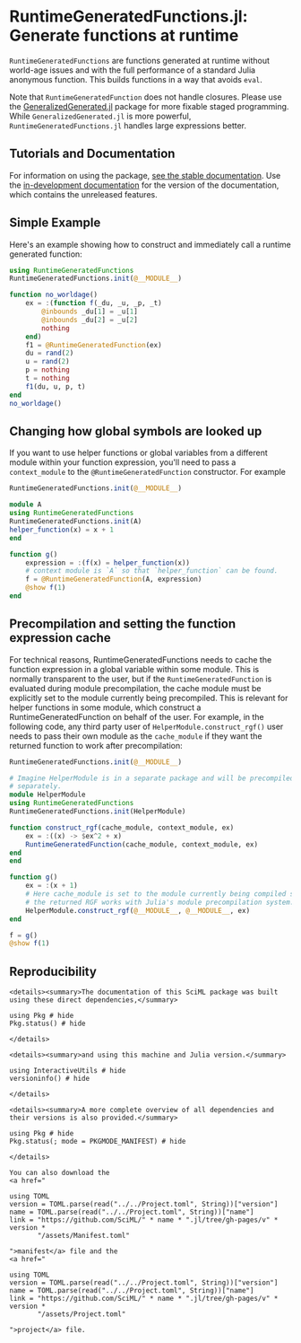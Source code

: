 # RuntimeGeneratedFunctions.jl: Generate functions at runtime

`RuntimeGeneratedFunctions` are functions generated at runtime without world-age
issues and with the full performance of a standard Julia anonymous function. This
builds functions in a way that avoids `eval`.

Note that `RuntimeGeneratedFunction` does not handle closures. Please use the
[GeneralizedGenerated.jl](https://github.com/JuliaStaging/GeneralizedGenerated.jl)
package for more fixable staged programming. While `GeneralizedGenerated.jl` is
more powerful, `RuntimeGeneratedFunctions.jl` handles large expressions better.

## Tutorials and Documentation

For information on using the package,
[see the stable documentation](https://docs.sciml.ai/RuntimeGeneratedFunctions/stable/). Use the
[in-development documentation](https://docs.sciml.ai/RuntimeGeneratedFunctions/dev/) for the version of
the documentation, which contains the unreleased features.

## Simple Example

Here's an example showing how to construct and immediately call a runtime
generated function:

```julia
using RuntimeGeneratedFunctions
RuntimeGeneratedFunctions.init(@__MODULE__)

function no_worldage()
    ex = :(function f(_du, _u, _p, _t)
        @inbounds _du[1] = _u[1]
        @inbounds _du[2] = _u[2]
        nothing
    end)
    f1 = @RuntimeGeneratedFunction(ex)
    du = rand(2)
    u = rand(2)
    p = nothing
    t = nothing
    f1(du, u, p, t)
end
no_worldage()
```

## Changing how global symbols are looked up

If you want to use helper functions or global variables from a different
module within your function expression, you'll need to pass a `context_module`
to the `@RuntimeGeneratedFunction` constructor. For example

```julia
RuntimeGeneratedFunctions.init(@__MODULE__)

module A
using RuntimeGeneratedFunctions
RuntimeGeneratedFunctions.init(A)
helper_function(x) = x + 1
end

function g()
    expression = :(f(x) = helper_function(x))
    # context module is `A` so that `helper_function` can be found.
    f = @RuntimeGeneratedFunction(A, expression)
    @show f(1)
end
```

## Precompilation and setting the function expression cache

For technical reasons, RuntimeGeneratedFunctions needs to cache the function
expression in a global variable within some module. This is normally
transparent to the user, but if the `RuntimeGeneratedFunction` is evaluated
during module precompilation, the cache module must be explicitly set to the
module currently being precompiled. This is relevant for helper functions in
some module, which construct a RuntimeGeneratedFunction on behalf of the user.
For example, in the following code, any third party user of
`HelperModule.construct_rgf()` user needs to pass their own module as the
`cache_module` if they want the returned function to work after precompilation:

```julia
RuntimeGeneratedFunctions.init(@__MODULE__)

# Imagine HelperModule is in a separate package and will be precompiled
# separately.
module HelperModule
using RuntimeGeneratedFunctions
RuntimeGeneratedFunctions.init(HelperModule)

function construct_rgf(cache_module, context_module, ex)
    ex = :((x) -> $ex^2 + x)
    RuntimeGeneratedFunction(cache_module, context_module, ex)
end
end

function g()
    ex = :(x + 1)
    # Here cache_module is set to the module currently being compiled so that
    # the returned RGF works with Julia's module precompilation system.
    HelperModule.construct_rgf(@__MODULE__, @__MODULE__, ex)
end

f = g()
@show f(1)
```

## Reproducibility

```@raw html
<details><summary>The documentation of this SciML package was built using these direct dependencies,</summary>
```

```@example
using Pkg # hide
Pkg.status() # hide
```

```@raw html
</details>
```

```@raw html
<details><summary>and using this machine and Julia version.</summary>
```

```@example
using InteractiveUtils # hide
versioninfo() # hide
```

```@raw html
</details>
```

```@raw html
<details><summary>A more complete overview of all dependencies and their versions is also provided.</summary>
```

```@example
using Pkg # hide
Pkg.status(; mode = PKGMODE_MANIFEST) # hide
```

```@raw html
</details>
```

```@raw html
You can also download the 
<a href="
```

```@eval
using TOML
version = TOML.parse(read("../../Project.toml", String))["version"]
name = TOML.parse(read("../../Project.toml", String))["name"]
link = "https://github.com/SciML/" * name * ".jl/tree/gh-pages/v" * version *
       "/assets/Manifest.toml"
```

```@raw html
">manifest</a> file and the
<a href="
```

```@eval
using TOML
version = TOML.parse(read("../../Project.toml", String))["version"]
name = TOML.parse(read("../../Project.toml", String))["name"]
link = "https://github.com/SciML/" * name * ".jl/tree/gh-pages/v" * version *
       "/assets/Project.toml"
```

```@raw html
">project</a> file.
```
